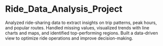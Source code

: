 # Ride_Data_Analysis_Project
Analyzed ride-sharing data to extract insights on trip patterns, peak hours, and popular routes. Handled missing values, visualized trends with line charts and maps, and identified top-performing regions. Built a data-driven view to optimize ride operations and improve decision-making.
